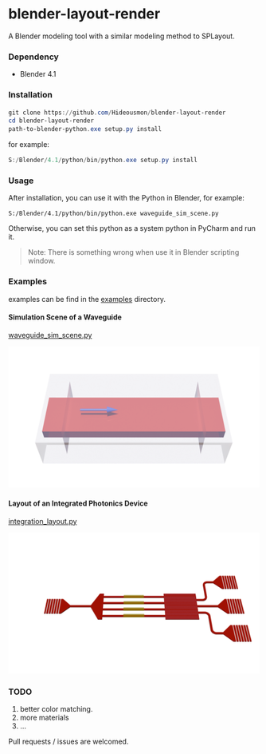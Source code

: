 # blender-layout-render
A Blender modeling tool with a similar modeling method to SPLayout.

###  Dependency
* Blender 4.1

### Installation

```powershell
git clone https://github.com/Hideousmon/blender-layout-render
cd blender-layout-render
path-to-blender-python.exe setup.py install
```

for example:

```powershell
S:/Blender/4.1/python/bin/python.exe setup.py install
```

### Usage

After installation, you can use it with the Python in Blender, for example:

```
S:/Blender/4.1/python/bin/python.exe waveguide_sim_scene.py
```

Otherwise, you can set this python as a system python in PyCharm and run it.

> Note: There is something wrong when use it in Blender scripting window.

### Examples

examples can be find in the [examples](https://github.com/Hideousmon/blender-layout-render/examples) directory. 

#### Simulation Scene of a Waveguide

[waveguide_sim_scene.py](https://github.com/Hideousmon/blender-layout-render/examples/waveguide_sim_scene.py)

![process](__img/waveguide_sim_scene.png)

#### Layout of an Integrated Photonics Device

[integration_layout.py](https://github.com/Hideousmon/blender-layout-render/examples/integration_layout.py)

![process](__img/integration_layout.png)

### TODO

1. better color matching.
2. more materials
3. ...

Pull requests / issues are welcomed.